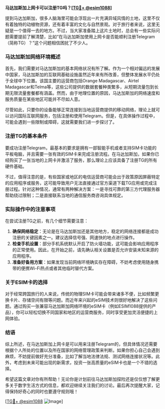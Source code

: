 **马达加斯加上网卡可以注册TG吗？[[TG💪+ @esim1088](https://t.me/s/esim1088)]**

提到马达加斯加，很多人脑海里可能会浮现出一片充满异域风情的土地，这里不仅有着独特的动植物资源，还有着丰富的文化与自然景观。对于旅行者来说，这里无疑是一个值得一去的地方。不过，当大家准备踏上这片土地时，总会有一些实际问题需要提前了解清楚，比如“在马达加斯加使用上网卡是否能顺利注册Telegram（简称TG）？”这个问题相信困扰了不少人。

### 马达加斯加网络环境概述

首先，我们需要对马达加斯加的基本网络状况有所了解。作为一个相对偏远的发展中国家，马达加斯加的互联网基础设施虽然近年来有所改善，但整体发展水平仍处于全球中下位置。该国主要的运营商包括Orange Madagascar、Airtel Madagascar和Telma等，这些公司提供的数据套餐种类繁多，从短期流量包到长期无限流量套餐都有涵盖。然而，由于地理位置的原因，马达加斯加的网络速度和服务质量在某些地区可能并不尽如人意。

尽管如此，只要你的设备能够正常连接到当地运营商提供的移动网络，理论上就可以访问国际互联网服务，包括注册和使用Telegram。但是，在具体操作过程中，可能会遇到一些限制或障碍，这就需要我们进一步探讨了。

### 注册TG的基本条件

要成功注册Telegram，最基本的要求是拥有一部智能手机或者支持SIM卡功能的平板电脑，并且需要一张有效的SIM卡来完成注册流程。在马达加斯加，如果你已经购买了一张当地的上网卡并激活了服务，那么理论上应该具备了注册TG的所有硬件基础。

不过，值得注意的是，有些国家或地区的电信运营商可能会出于政策原因屏蔽特定的应用程序或服务，这可能导致用户无法直接通过官方渠道下载TG应用或完成注册过程。针对这种情况，通常有两种解决方案：一是寻找可靠的第三方代理服务器帮助绕过限制；二是直接联系当地的通信服务商咨询具体规定。

### 实际操作中的注意事项

在尝试注册TG之前，有几个细节需要注意：

1. **确保网络稳定**：无论是在马达加斯加还是其他地方，稳定的网络连接都是成功注册的关键因素之一。建议选择信号强、网速快的地点进行操作。
2. **检查手机设置**：部分手机系统默认开启了防火墙功能，这可能会影响应用程序的正常使用。因此，在开始之前，请先确认相关设置是否允许安装未知来源的应用程序。
3. **准备好备用方案**：如果发现当前网络环境确实存在障碍，不妨考虑使用随身携带的便携Wi-Fi热点或者其他临时替代方案。

### 关于ESIM卡的选择

对于经常跨国旅行的人来说，传统的物理SIM卡可能会带来诸多不便，比如频繁更换卡片、存储空间有限等问题。而近年来兴起的eSIM技术则很好地解决了这些问题。通过购买一张兼容马达加斯加网络环境的eSIM卡（例如ESIM1088提供的产品），你可以轻松切换不同国家和地区的运营商服务，同时享受更加灵活便捷的上网体验。

### 结语

综上所述，在马达加斯加上网卡是可以用来注册Telegram的，但具体情况还需要根据个人所处的位置以及所在国家的网络管理政策来判断。如果你担心自己会遇到麻烦，不妨提前做好充分准备，比如了解当地法律法规、测试网络连接状况等。此外，考虑到未来可能出现的新需求，投资一张高质量的eSIM卡也是一个不错的选择。

希望这篇文章对你有所帮助！无论你是计划前往马达加斯加探险还是仅仅想了解更多关于数字生活方式的信息，都欢迎继续关注我们的讨论。最后再次提醒大家，记得保持好奇心的同时也要遵守规则哦！

[[TG💪+ @esim1088](https://t.me/s/esim1088) ![Image](https://i.postimg.cc/4NQfJmqS/Snipaste-2025-05-13-00-14-12.png)]